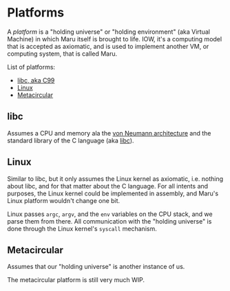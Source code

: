 # Platforms

A *platform* is a "holding universe" or "holding environment" (aka
Virtual Machine) in which Maru itself is brought to life. IOW, it's a
computing model that is accepted as axiomatic, and is used to
implement another VM, or computing system, that is called Maru.

List of platforms:

- [libc, aka C99](#libc)
- [Linux](#linux)
- [Metacircular](#metacircular)

## libc

Assumes a CPU and memory ala the [von Neumann
architecture](https://en.wikipedia.org/wiki/Von_Neumann_architecture)
and the standard library of the C language (aka
[libc](https://en.wikipedia.org/wiki/Libc)).

## Linux

Similar to libc, but it only assumes the Linux kernel as axiomatic,
i.e. nothing about libc, and for that matter about the C language. For
all intents and purposes, the Linux kernel could be implemented in
assembly, and Maru's Linux platform wouldn't change one bit.

Linux passes `argc`, `argv`, and the `env` variables on the CPU stack,
and we parse them from there. All communication with the "holding
universe" is done through the Linux kernel's `syscall` mechanism.

## Metacircular

Assumes that our "holding universe" is another instance of us.

The metacircular platform is still very much WIP.
